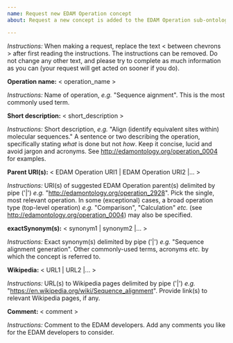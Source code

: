 ```yaml
---
name: Request new EDAM Operation concept
about: Request a new concept is added to the EDAM Operation sub-ontology.

---
```


*Instructions:* When making a request, replace the text < between chevrons > after first reading the instructions.  The instructions can be removed. Do not change any other text, and please try to complete as much information as you can (your request will get acted on sooner if you do).



**Operation name:**  < operation_name >

*Instructions:*  Name of operation, *e.g.* "Sequence aignment".  This is the most commonly used term.  



**Short description:** < short_description >

*Instructions:* Short description, *e.g.* "Align (identify equivalent sites within) molecular sequences." A sentence or two describing the operation, specifically stating *what* is done but not *how*. Keep it concise, lucid and avoid jargon and acronyms. See http://edamontology.org/operation_0004 for examples.



**Parent URI(s):** < EDAM Operation URI1 | EDAM Operation URI2 |... >

*Instructions:* URI(s) of suggested EDAM Operation parent(s) delimited by pipe ('|') *e.g.* "http://edamontology.org/operation_2928".  Pick the single, most relevant operation. In some (exceptional) cases, a broad operation type (top-level operation) *e.g.* "Comparison", "Calculation" *etc.* (see http://edamontology.org/operation_0004) may also be specified.



**exactSynonym(s):** < synonym1 | synonym2 |... >

*Instructions:* Exact synonym(s) delimited by pipe ('|') *e.g.* "Sequence alignment generation". Other commonly-used terms, acronyms *etc.* by which the concept is referred to.  




**Wikipedia:** < URL1 | URL2 |... >

*Instructions:* URL(s) to Wikipedia pages delimited by pipe ('|') *e.g.* "https://en.wikipedia.org/wiki/Sequence_alignment". Provide link(s) to relevant Wikipedia pages, if any.



**Comment:** < comment >

*Instructions:* Comment to the EDAM developers. Add any comments you like for the EDAM developers to consider.
